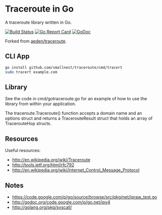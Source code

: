 # Traceroute in Go

A traceroute library written in Go.

[![Build Status](https://api.travis-ci.org/smallnest/traceroute.svg)](https://travis-ci.org/smallnest/traceroute)
[![Go Report Card](https://goreportcard.com/badge/github.com/smallnest/traceroute)](https://goreportcard.com/report/github.com/smallnest/traceroute)
[![GoDoc](https://godoc.org/github.com/smallnest/traceroute?status.svg)](https://godoc.org/github.com/smallnest/traceroute)

Forked from [aeden/traceroute](https://github.com/aeden/traceroute).

## CLI App

```sh
go install github.com/smallnest/traceroute/cmd/tracert
sudo tracert example.com
```

## Library

See the code in cmd/gotraceroute.go for an example of how to use the library from within your application.

The traceroute.Traceroute() function accepts a domain name and an options struct and returns a TracerouteResult struct that holds an array of TracerouteHop structs.

## Resources

Useful resources:

* http://en.wikipedia.org/wiki/Traceroute
* http://tools.ietf.org/html/rfc792
* http://en.wikipedia.org/wiki/Internet_Control_Message_Protocol

## Notes

* https://code.google.com/p/go/source/browse/src/pkg/net/ipraw_test.go
* http://godoc.org/code.google.com/p/go.net/ipv4
* http://golang.org/pkg/syscall/
